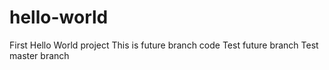 # hello-world
First Hello World project
This is future branch code
Test future branch
Test master branch

